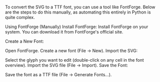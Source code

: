 To convert the SVG to a TTF font, you can use a tool like FontForge. Below are the steps to do this manually, as automating this entirely in Python is quite complex.

Using FontForge (Manually)
Install FontForge: Install FontForge on your system. You can download it from FontForge's official site.

Create a New Font:

Open FontForge.
Create a new font (File -> New).
Import the SVG:

Select the glyph you want to edit (double-click on any cell in the font overview).
Import the SVG file (File -> Import).
Save the Font:

Save the font as a TTF file (File -> Generate Fonts...).